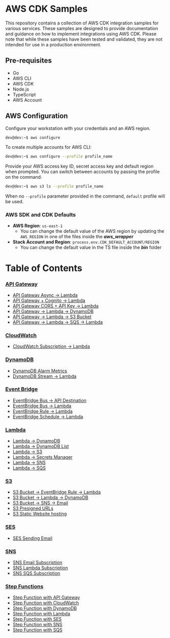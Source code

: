 # AWS CDK Samples

This repository contains a collection of AWS CDK integration samples for various services. These samples are designed to provide documentation and guidance on how to implement integrations using AWS CDK. Please note that while these samples have been tested and validated, they are not intended for use in a production environment.

## Pre-requisites
* Go
* AWS CLI
* AWS CDK
* Node.js
* TypeScript
* AWS Account

## AWS Configuration
Configure your workstation with your credentials and an AWS region.
```bash
dev@dev:~$ aws configure
```

To create multiple accounts for AWS CLI:
```bash
dev@dev:~$ aws configure --profile profile_name
```

Provide your AWS access key ID, secret access key and default region when prompted. You can switch between accounts by passing the profile on the command.
```bash
dev@dev:~$ aws s3 ls --profile profile_name
```

When no `--profile` parameter provided in the command, `default` profile will be used.

### AWS SDK and CDK Defaults
* **AWS Region**: `us-east-1`
  * You can change the default value of the AWS region by updating the `AWS_REGION` in one of the files inside the ***aws_wrapper***
* **Stack Account and Region**: `process.env.CDK_DEFAULT_ACCOUNT/REGION`
  * You can change the default value in the TS file inside the ***bin*** folder

# Table of Contents

### [API Gateway](api-gateway/)
* [API Gateway Async → Lambda](api-gateway/api-gateway-async-lambda/README.md)
* [API Gateway + Cognito → Lambda](api-gateway/api-gateway-cognito-lambda/README.md)
* [API Gateway CORS + API Key → Lambda](api-gateway/api-gateway-cors-lambda/README.md)
* [API Gateway → Lambda → DynamoDB](api-gateway/api-gateway-lambda-dynamodb/README.md)
* [API Gateway → Lambda → S3 Bucket](api-gateway/api-gateway-lambda-s3/README.md)
* [API Gateway → Lambda → SQS → Lambda](api-gateway/api-gateway-lambda-sqs/README.md)

### [CloudWatch](cloudwatch/)
* [CloudWatch Subscription → Lambda](cloudwatch/cloudwatch-subscription-lambda/README.md)

### [DynamoDB](dynamodb/README.md)
* [DynamoDB Alarm Metrics](dynamodb/dynamodb-alarm-metrics/README.md)
* [DynamoDB Stream → Lambda](dynamodb/dynamodb-stream-lambda/README.md)

### [Event Bridge](event-bridge/)
* [EventBridge Bus → API Destination](event-bridge/event-bridge-api-destination/README.md)
* [EventBridge Bus → Lambda](event-bridge/event-bridge-bus-lambda/README.md)
* [EventBridge Rule → Lambda](event-bridge/event-bridge-rule-lambda/README.md)
* [EventBridge Schedule → Lambda](event-bridge/event-bridge-schedule-lambda/README.md)

### [Lambda](lambda/)
* [Lambda → DynamoDB](lambda/lambda-dynamodb/README.md)
* [Lambda → DynamoDB List](lambda/lambda-dynamodb-list/README.md)
* [Lambda → S3](lambda/lambda-s3/README.md)
* [Lambda → Secrets Manager](lambda/lambda-secretsmanager/README.md)
* [Lambda → SNS](lambda/lambda-sns/README.md)
* [Lambda → SQS](lambda/lambda-sqs/README.md)

### [S3](s3/)
* [S3 Bucket → EventBridge Rule → Lambda](s3/s3-eventbridge-lambda/README.md)
* [S3 Bucket → Lambda → DynamoDB](s3/s3-lambda-dynamodb/README.md)
* [S3 Bucket → SNS → Email](s3/s3-sns/README.md)
* [S3 Presigned URLs](s3/s3-presigned-urls/README.md)
* [S3 Static Website hosting](s3/s3-website/README.md)

### [SES](ses/)
* [SES Sending Email](ses/ses-send-email/README.md)

### [SNS](sns/)
* [SNS Email Subscription](sns/sns-email-subscription/README.md)
* [SNS Lambda Subscription](sns/sns-lambda-subscription/README.md)
* [SNS SQS Subscription](sns/sns-sqs-subscription/README.md)

### [Step Functions](step-functions/)
* [Step Function with API Gateway](step-functions/step-functions-api-gateway/README.md)
* [Step Function with CloudWatch](step-functions/step-functions-cloudwatch/README.md)
* [Step Function with DynamoDB](step-functions/step-functions-dynamodb/README.md)
* [Step Function with Lambda](step-functions/step-functions-lambda/README.md)
* [Step Function with SES](step-functions/step-functions-ses/README.md)
* [Step Function with SNS](step-functions/step-functions-sns/README.md)
* [Step Function with SQS](step-functions/step-functions-sqs/README.md)